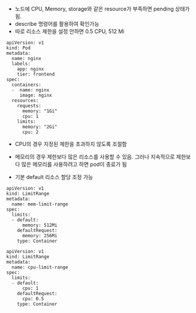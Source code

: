 - 노드에 CPU, Memory, storage와 같은 resource가 부족하면 pending 상태가 됨.
- describe 명령어를 활용하여 확인가능
- 따로 리소스 제한을 설정 안하면 0.5 CPU, 512 Mi

```
apiVersion: v1
kind: Pod
metadata:
  name: nginx
  labels:
    app: nginx
    tier: frontend
spec:
  containers:
  -  name: nginx
     image: nginx
  resources:
    requests:
      memory: "1Gi"
      cpu: 1
    limits:
      memory: "2Gi"
      cpu: 2

```
- CPU의 경우 지정된 제한을 초과하지 않도록 조절함
- 메모리의 경우 제한보다 많은 리소스를 사용할 수 있음. 그러나 지속적으로 제한보다 많은 메모리를 사용하려고 하면 pod이 종료가 됨


- 기본 default 리소스 할당 조정 가능
```
apiVersion: v1
kind: LimitRange
metadata:
  name: mem-limit-range
spec:
  limits:
  - default:
      memory: 512Mi
    defaultRequest:
      memory: 256Mi
    type: Container
```


```
apiVersion: v1
kind: LimitRange
metadata:
  name: cpu-limit-range
spec:
  limits:
  - default:
      cpu: 1
    defaultRequest:
      cpu: 0.5
    type: Container
```